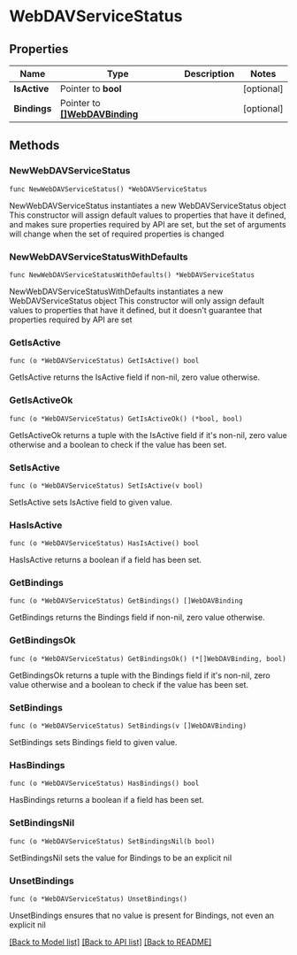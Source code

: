 # WebDAVServiceStatus

## Properties

Name | Type | Description | Notes
------------ | ------------- | ------------- | -------------
**IsActive** | Pointer to **bool** |  | [optional] 
**Bindings** | Pointer to [**[]WebDAVBinding**](WebDAVBinding.md) |  | [optional] 

## Methods

### NewWebDAVServiceStatus

`func NewWebDAVServiceStatus() *WebDAVServiceStatus`

NewWebDAVServiceStatus instantiates a new WebDAVServiceStatus object
This constructor will assign default values to properties that have it defined,
and makes sure properties required by API are set, but the set of arguments
will change when the set of required properties is changed

### NewWebDAVServiceStatusWithDefaults

`func NewWebDAVServiceStatusWithDefaults() *WebDAVServiceStatus`

NewWebDAVServiceStatusWithDefaults instantiates a new WebDAVServiceStatus object
This constructor will only assign default values to properties that have it defined,
but it doesn't guarantee that properties required by API are set

### GetIsActive

`func (o *WebDAVServiceStatus) GetIsActive() bool`

GetIsActive returns the IsActive field if non-nil, zero value otherwise.

### GetIsActiveOk

`func (o *WebDAVServiceStatus) GetIsActiveOk() (*bool, bool)`

GetIsActiveOk returns a tuple with the IsActive field if it's non-nil, zero value otherwise
and a boolean to check if the value has been set.

### SetIsActive

`func (o *WebDAVServiceStatus) SetIsActive(v bool)`

SetIsActive sets IsActive field to given value.

### HasIsActive

`func (o *WebDAVServiceStatus) HasIsActive() bool`

HasIsActive returns a boolean if a field has been set.

### GetBindings

`func (o *WebDAVServiceStatus) GetBindings() []WebDAVBinding`

GetBindings returns the Bindings field if non-nil, zero value otherwise.

### GetBindingsOk

`func (o *WebDAVServiceStatus) GetBindingsOk() (*[]WebDAVBinding, bool)`

GetBindingsOk returns a tuple with the Bindings field if it's non-nil, zero value otherwise
and a boolean to check if the value has been set.

### SetBindings

`func (o *WebDAVServiceStatus) SetBindings(v []WebDAVBinding)`

SetBindings sets Bindings field to given value.

### HasBindings

`func (o *WebDAVServiceStatus) HasBindings() bool`

HasBindings returns a boolean if a field has been set.

### SetBindingsNil

`func (o *WebDAVServiceStatus) SetBindingsNil(b bool)`

 SetBindingsNil sets the value for Bindings to be an explicit nil

### UnsetBindings
`func (o *WebDAVServiceStatus) UnsetBindings()`

UnsetBindings ensures that no value is present for Bindings, not even an explicit nil

[[Back to Model list]](../README.md#documentation-for-models) [[Back to API list]](../README.md#documentation-for-api-endpoints) [[Back to README]](../README.md)


